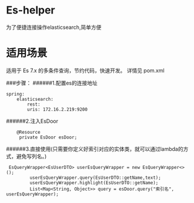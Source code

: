 # Es-helper 

为了便捷连接操作elasticsearch,简单方便

# 适用场景
适用于 Es 7.x 的多条件查询，节约代码，快速开发。
详情见 pom.xml

###步骤：
######1.配置es的连接地址
```
spring:
    elasticsearch:
        rest:
        uris: 172.16.2.219:9200
```
######2.注入EsDoor
```
    @Resource
     private EsDoor esDoor;
```
######3.直接使用(只需要你定义好索引对应的实体类，就可以通过lambda的方式，避免写列名。)
```
 EsQueryWrapper<EsUserDTO> userEsQueryWrapper = new EsQueryWrapper<>();
         userEsQueryWrapper.query(EsUserDTO::getName,text);
         userEsQueryWrapper.highlight(EsUserDTO::getName);
         List<Map<String, Object>> query = esDoor.query("索引名", userEsQueryWrapper);
```
